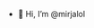 - 👋 Hi, I’m @mirjalol

<!---
mirjalols/mirjalols is a ✨ special ✨ repository because its `README.md` (this file) appears on your GitHub profile.
You can click the Preview link to take a look at your changes.
--->
